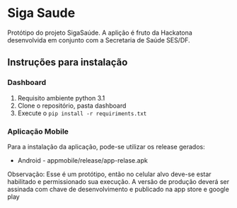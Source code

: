 # Siga Saude

Protótipo do projeto SigaSaúde.  A aplição é fruto da Hackatona desenvolvida em conjunto com a Secretaria de Saúde SES/DF.

## Instruções para instalação

### Dashboard

1. Requisito ambiente python 3.1
2. Clone o repositório, pasta dashboard
3. Execute o `pip install -r requiriments.txt`


### Aplicação Mobile

Para a instalação da aplicação, pode-se utilizar os release gerados:

- Android - appmobile/release/app-relase.apk


Observação:  Esse é um protótipo, então no celular alvo deve-se estar habilitado e permissionado sua execução.  A versão de produção deverá ser assinada com chave de desenvolvimento e publicado na app store e google play